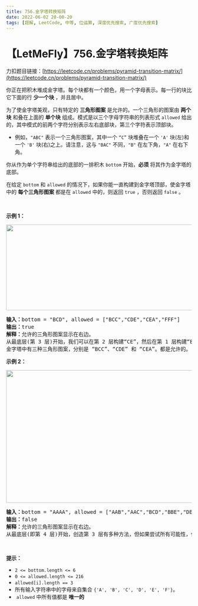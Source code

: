 ```yaml
---
title: 756.金字塔转换矩阵
date: 2022-06-02 20-00-20
tags: [题解, LeetCode, 中等, 位运算, 深度优先搜索, 广度优先搜索]
---
```


# 【LetMeFly】756.金字塔转换矩阵

力扣题目链接：[https://leetcode.cn/problems/pyramid-transition-matrix/](https://leetcode.cn/problems/pyramid-transition-matrix/)

<p>你正在把积木堆成金字塔。每个块都有一个颜色，用一个字母表示。每一行的块比它下面的行 <strong>少一个块</strong> ，并且居中。</p>

<p>为了使金字塔美观，只有特定的 <strong>三角形图案</strong> 是允许的。一个三角形的图案由&nbsp;<strong>两个块</strong>&nbsp;和叠在上面的 <strong>单个块</strong> 组成。模式是以三个字母字符串的列表形式&nbsp;<code>allowed</code>&nbsp;给出的，其中模式的前两个字符分别表示左右底部块，第三个字符表示顶部块。</p>

<ul>
	<li>例如，<code>"ABC"</code>&nbsp;表示一个三角形图案，其中一个 <code>“C”</code> 块堆叠在一个&nbsp;<code>'A'</code>&nbsp;块(左)和一个&nbsp;<code>'B'</code>&nbsp;块(右)之上。请注意，这与 <code>"BAC"</code>&nbsp;不同，<code>"B"</code>&nbsp;在左下角，<code>"A"</code>&nbsp;在右下角。</li>
</ul>

<p>你从作为单个字符串给出的底部的一排积木&nbsp;<code>bottom</code>&nbsp;开始，<strong>必须</strong>&nbsp;将其作为金字塔的底部。</p>

<p>在给定&nbsp;<code>bottom</code>&nbsp;和&nbsp;<code>allowed</code>&nbsp;的情况下，如果你能一直构建到金字塔顶部，使金字塔中的 <strong>每个三角形图案</strong> 都是在&nbsp;<code>allowed</code>&nbsp;中的，则返回 <code>true</code> ，否则返回 <code>false</code> 。</p>

<p>&nbsp;</p>

<p><strong>示例 1：</strong></p>

<p><img src="https://assets.leetcode.com/uploads/2021/08/26/pyramid1-grid.jpg" style="height: 232px; width: 600px;" /></p>

<pre>
<strong>输入：</strong>bottom = "BCD", allowed = ["BCC","CDE","CEA","FFF"]
<strong>输出：</strong>true
<strong>解释：</strong>允许的三角形图案显示在右边。
从最底层(第 3 层)开始，我们可以在第 2 层构建“CE”，然后在第 1 层构建“E”。
金字塔中有三种三角形图案，分别是 “BCC”、“CDE” 和 “CEA”。都是允许的。
</pre>

<p><strong>示例 2：</strong></p>

<p><img src="https://assets.leetcode.com/uploads/2021/08/26/pyramid2-grid.jpg" style="height: 359px; width: 600px;" /></p>

<pre>
<strong>输入：</strong>bottom = "AAAA", allowed = ["AAB","AAC","BCD","BBE","DEF"]
<strong>输出：</strong>false
<strong>解释：</strong>允许的三角形图案显示在右边。
从最底层(即第 4 层)开始，创造第 3 层有多种方法，但如果尝试所有可能性，你便会在创造第 1 层前陷入困境。
</pre>

<p>&nbsp;</p>

<p><strong>提示：</strong></p>

<ul>
	<li><code>2 &lt;= bottom.length &lt;= 6</code></li>
	<li><code>0 &lt;= allowed.length &lt;= 216</code></li>
	<li><code>allowed[i].length == 3</code></li>
	<li>所有输入字符串中的字母来自集合&nbsp;<code>{'A', 'B', 'C', 'D', 'E', 'F'}</code>。</li>
	<li>&nbsp;<code>allowed</code>&nbsp;中所有值都是 <strong>唯一的</strong></li>
</ul>


    